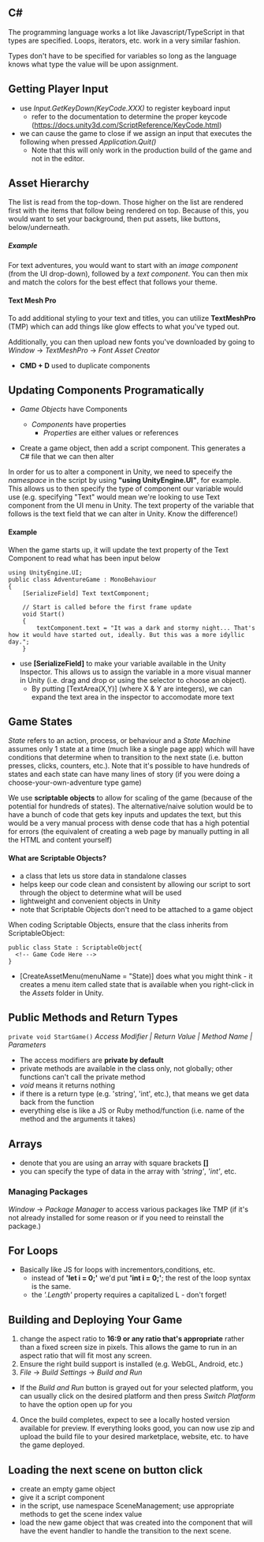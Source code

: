 ## C#
The programming language works a lot like Javascript/TypeScript in that types are specified. Loops, iterators, etc. work in a very similar fashion.

Types don't have to be specified for variables so long as the language knows what type the value will be upon assignment.

## Getting Player Input
* use _Input.GetKeyDown(KeyCode.XXX)_ to register keyboard input
  * refer to the documentation to determine the proper keycode (https://docs.unity3d.com/ScriptReference/KeyCode.html)
* we can cause the game to close if we assign an input that executes the following when pressed _Application.Quit()_
  * Note that this will only work in the production build of the game and not in the editor.

## Asset Hierarchy
The list is read from the top-down. Those higher on the list are rendered first with the items that follow being rendered on top. Because of this, you would want to set your background, then put assets, like buttons, below/underneath.

##### Example
For text adventures, you would want to start with an _image component_ (from the UI drop-down), followed by a _text component_. You can then mix and match the colors for the best effect that follows your theme.

#### Text Mesh Pro
To add additional styling to your text and titles, you can utilize __TextMeshPro__ (TMP) which can add things like glow effects to what you've typed out.

Additionally, you can then upload new fonts you've downloaded by going to _Window_ -> _TextMeshPro_ -> _Font Asset Creator_

* __CMD + D__ used to duplicate components

## Updating Components Programatically
* _Game Objects_ have Components
  * _Components_ have properties
    * _Properties_ are either values or references

* Create a game object, then add a script component. This generates a C# file that we can then alter

In order for us to alter a component in Unity, we need to speceify the _namespace_ in the script by using __"using UnityEngine.UI"__, for example. This allows us to then specify the type of component our variable would use (e.g. specifying "Text" would mean we're looking to use Text component from the UI menu in Unity. The text property of the variable that follows is the text field that we can alter in Unity. Know the difference!)

#### Example
When the game starts up, it will update the text property of the Text Component to read what has been input below
```
using UnityEngine.UI;
public class AdventureGame : MonoBehaviour
{
    [SerializeField] Text textComponent;

    // Start is called before the first frame update
    void Start()
    {
        textComponent.text = "It was a dark and stormy night... That's how it would have started out, ideally. But this was a more idyllic day.";
    }
```

* use __[SerializeField]__ to make your variable available in the Unity Inspector. This allows us to assign the variable in a more visual manner in Unity (i.e. drag and drop or using the selector to choose an object).
  * By putting [TextArea(X,Y)] (where X & Y are integers), we can expand the text area in the inspector to accomodate more text

## Game States
_State_ refers to an action, process, or behaviour and a _State Machine_ assumes only 1 state at a time (much like a single page app) which will have conditions that determine when to transition to the next state (i.e. button presses, clicks, counters, etc.). Note that it's possible to have hundreds of states and each state can have many lines of story (if you were doing a choose-your-own-adventure type game)

We use __scriptable objects__ to allow for scaling of the game (because of the potential for hundreds of states). The alternative/naive solution would be to have a bunch of code that gets key inputs and updates the text, but this would be a very manual process with dense code that has a high potential for errors (the equivalent of creating a web page by manually putting in all the HTML and content yourself)

#### What are Scriptable Objects?
* a class that lets us store data in standalone classes
* helps keep our code clean and consistent by allowing our script to sort through the object to determine what will be used
* lightweight and convenient objects in Unity
* note that Scriptable Objects don't need to be attached to a game object

When coding Scriptable Objects, ensure that the class inherits from ScriptableObject:

```
public class State : ScriptableObject{
  <!-- Game Code Here -->
}
```

* [CreateAssetMenu(menuName = "State)] does what you might think - it creates a menu item called state that is available when you right-click in the _Assets_ folder in Unity.

## Public Methods and Return Types
 ``` private void StartGame() ```
 _Access Modifier | Return Value | Method Name | Parameters_

 * The access modifiers are __private by default__
  * private methods are available in the class only, not globally; other functions can't call the private method
 * _void_ means it returns nothing
  * if there is a return type (e.g. 'string', 'int', etc.), that means we get data back from the function
 * everything else is like a JS or Ruby method/function (i.e. name of the method and the arguments it takes)

 ## Arrays
 * denote that you are using an array with square brackets __[]__
  * you can specify the type of data in the array with _'string'_, _'int'_, etc.

### Managing Packages
_Window_ -> _Package Manager_ to access various packages like TMP (if it's not already installed for some reason or if you need to reinstall the package.)

## For Loops
* Basically like JS for loops with incrementors,conditions, etc.
  * instead of __'let i = 0;'__ we'd put __'int i = 0;'__; the rest of the loop syntax is the same.
  * the _'.Length'_ property requires a capitalized L - don't forget!

## Building and Deploying Your Game
1. change the aspect ratio to __16:9 or any ratio that's appropriate__ rather than a fixed screen size in pixels. This allows the game to run in an aspect ratio that will fit most any screen.
2. Ensure the right build support is installed (e.g. WebGL, Android, etc.)
3. _File_ -> _Build Settings_ -> _Build and Run_
  * If the _Build and Run_ button is grayed out for your selected platform, you can usually click on the desired platform and then press _Switch Platform_ to have the option open up for you
4. Once the build completes, expect to see a locally hosted version available for preview. If everything looks good, you can now use zip and upload the build file to your desired marketplace, website, etc. to have the game deployed.

## Loading the next scene on button click
* create an empty game object
* give it a script component
* in the script, use namespace SceneManagement; use appropriate methods to get the scene index value
* load the new game object that was created into the component that will have the event handler to handle the transition to the next scene.